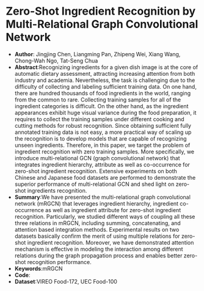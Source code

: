 # Zero-Shot Ingredient Recognition by Multi-Relational Graph Convolutional Network
* **Author**: Jingjing Chen, Liangming Pan, Zhipeng Wei, Xiang Wang, Chong-Wah Ngo, Tat-Seng Chua
* **Abstract**:Recognizing ingredients for a given dish image is at the core of automatic dietary assessment, attracting increasing attention from both industry and academia. Nevertheless, the task is challenging due to the difficulty of collecting and labeling sufficient training data. On one hand, there are hundred thousands of food ingredients in the world, ranging from the common to rare. Collecting training samples for all of the ingredient categories is difficult. On the other hand, as the ingredient appearances exhibit huge visual variance during the food preparation, it requires to collect the training samples under different cooking and cutting methods for robust recognition. Since obtaining sufficient fully annotated training data is not easy, a more practical way of scaling up the recognition is to develop models that are capable of recognizing unseen ingredients. Therefore, in this paper, we target the problem of ingredient recognition with zero training samples. More specifically, we introduce multi-relational GCN (graph convolutional network) that integrates ingredient hierarchy, attribute as well as co-occurrence for zero-shot ingredient recognition. Extensive experiments on both Chinese and Japanese food datasets are performed to demonstrate the superior performance of multi-relational GCN and shed light on zero-shot ingredients recognition.
* **Summary**:We have presented the multi-relational graph convolutional network (mRGCN) that leverages ingredient hierarchy, ingredient co-occurrence as well as ingredient attribute for zero-shot ingredient recognition. Particularly, we studied different ways of coupling all these three relations in mRGCN, including summing, concatenating, and attention based integration methods. Experimental results on two datasets basically confirm the merit of using multiple relations for zero-shot ingredient recognition. Moreover, we have demonstrated attention mechanism is effective in modeling the interaction among different relations during the graph propagation process and enables better zero-shot recognition performance.
* **Keywords**:mRGCN
* **Code**:
* **Dataset**:VIREO Food-172, UEC Food-100